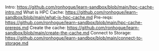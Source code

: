Intro: https://github.com/ronhogue/learn-sandbox/blob/main/hpc-cache-intro.md
What is HPC Cache: https://github.com/ronhogue/learn-sandbox/blob/main/what-is-hpc-cache.md
Pre-reqs: https://github.com/ronhogue/learn-sandbox/blob/main/hpc-cache-prereqs.md
Create the cache: https://github.com/ronhogue/learn-sandbox/blob/main/create-the-cache.md
Connect to Storage: https://github.com/ronhogue/learn-sandbox/blob/main/connect-to-storage.md
